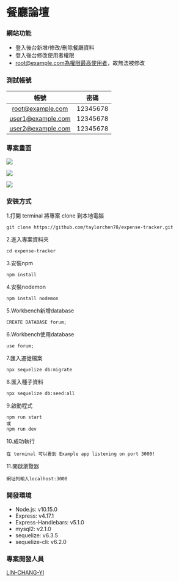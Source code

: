 # 餐廳論壇
### 網站功能
+ 登入後台新增/修改/刪除餐廳資料
+ 登入後台修改使用者權限
+ root@example.com為權限最高使用者，故無法被修改
### 測試帳號
| 帳號 | 密碼 |
| :------:| :-----------:|
| root@example.com | 12345678 |
| user1@example.com | 12345678 |
| user2@example.com | 12345678 |
### 專案畫面
![](https://upload.cc/i1/2020/09/08/Dz5lMS.png)

![](https://upload.cc/i1/2020/09/08/Ynues7.png)

![](https://upload.cc/i1/2020/09/08/LElT7w.png)
### 安裝方式
1.打開 terminal 將專案 clone 到本地電腦
```
git clone https://github.com/taylorchen78/expense-tracker.git
```
2.進入專案資料夾
```
cd expense-tracker
```
3.安裝npm
```
npm install
```
4.安裝nodemon
```
npm install nodemon
```
5.Workbench新增database
```
CREATE DATABASE forum;
```
6.Workbench使用database
```
use forum;
```
7.匯入遷徙檔案
```
npx sequelize db:migrate
```
8.匯入種子資料
```
npx sequelize db:seed:all
```
9.啟動程式
```
npm run start
或
npm run dev
```
10.成功執行
```
在 terminal 可以看到 Example app listening on port 3000!
```
11.開啟瀏覽器
```
網址列輸入localhost:3000
```
### 開發環境
+ Node.js: v10.15.0
+ Express: v4.17.1
+ Express-Handlebars: v5.1.0
+ mysql2: v2.1.0
+ sequelize: v6.3.5
+ sequelize-cli: v6.2.0
### 專案開發人員
[LIN-CHANG-YI](https://github.com/LIN-CHANG-YI)
